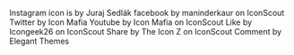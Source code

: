 Instagram icon is by Juraj Sedlák
facebook by maninderkaur on IconScout
Twitter by Icon Mafia
Youtube by Icon Mafia on IconScout
Like by Icongeek26 on IconScout
Share by The Icon Z on IconScout
Comment by Elegant Themes
